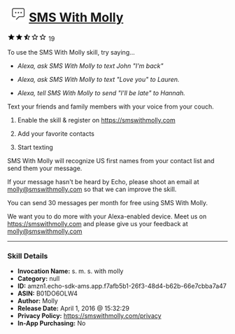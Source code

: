 # &nbsp;<img src="skill_icon" alt="SMS With Molly icon" width="36"> [SMS With Molly](http://alexa.amazon.com/#skills/amzn1.echo-sdk-ams.app.f7afb5b1-26f3-48d4-b62b-66e7cbba7a47)
![2.6 stars](../../images/ic_star_black_18dp_1x.png)![2.6 stars](../../images/ic_star_black_18dp_1x.png)![2.6 stars](../../images/ic_star_half_black_18dp_1x.png)![2.6 stars](../../images/ic_star_border_black_18dp_1x.png)![2.6 stars](../../images/ic_star_border_black_18dp_1x.png) 19

To use the SMS With Molly skill, try saying...

* *Alexa, ask SMS With Molly to text John "I'm back"*

* *Alexa, ask SMS With Molly to text "Love you" to Lauren.*

* *Alexa, tell SMS With Molly to send "I'll be late" to Hannah.*

Text your friends and family members with your voice from your couch.

1) Enable the skill & register on https://smswithmolly.com

2) Add your favorite contacts

3) Start texting

SMS With Molly will recognize US first names from your contact list and send them your message.

If your message hasn't be heard by Echo, please shoot an email at molly@smswithmolly.com so that we can improve the skill.

You can send 30 messages per month for free using SMS With Molly.

We want you to do more with your Alexa-enabled device. Meet us on https://smswithmolly.com and please give us your feedback at molly@smswithmolly.com

***

### Skill Details

* **Invocation Name:** s. m. s. with molly
* **Category:** null
* **ID:** amzn1.echo-sdk-ams.app.f7afb5b1-26f3-48d4-b62b-66e7cbba7a47
* **ASIN:** B01DO6OLW4
* **Author:** Molly
* **Release Date:** April 1, 2016 @ 15:32:29
* **Privacy Policy:** https://smswithmolly.com/privacy
* **In-App Purchasing:** No
